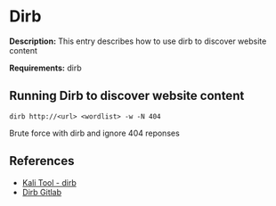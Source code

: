 # Dirb

**Description:** This entry describes how to use dirb to discover website content

**Requirements:** dirb

## Running Dirb to discover website content

```
dirb http://<url> <wordlist> -w -N 404
```

Brute force with dirb and ignore 404 reponses
  
## References
* [Kali Tool - dirb](https://www.kali.org/tools/dirb/)
* [Dirb Gitlab](https://salsa.debian.org/pkg-security-team/dirb)
